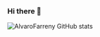 ### Hi there 👋
![AlvaroFarreny GitHub stats](https://github-readme-stats.vercel.app/api?username=AlvaroFarreny&show_icons=true&theme=react)
<!--
**AlvaroFarreny/AlvaroFarreny** is a ✨ _special_ ✨ repository because its `README.md` (this file) appears on your GitHub profile.

Here are some ideas to get you started:

- 🔭 I’m currently working on ...
- 🌱 I’m currently learning ...
- 👯 I’m looking to collaborate on ...
- 🤔 I’m looking for help with ...
- 💬 Ask me about ...
- 📫 How to reach me: ...
- 😄 Pronouns: ...
- ⚡ Fun fact: ...
-->
